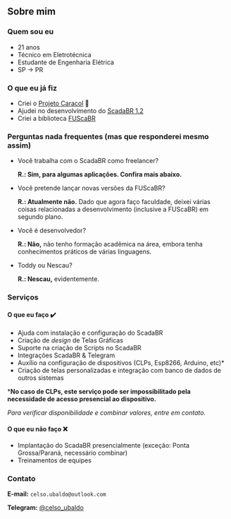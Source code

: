 <!-- {% include title.md %} -->

## Sobre mim

### Quem sou eu
- 21 anos
- Técnico em Eletrotécnica
- Estudante de Engenharia Elétrica
- SP -> PR

### O que eu já fiz
- Criei o [Projeto Caracol](https://youtube.com/c/ProjetoCaracolOficial) 🐌
- Ajudei no desenvolvimento do [ScadaBR 1.2](https://github.com/ScadaBR/ScadaBR/releases/tag/v1.2)
- Criei a biblioteca [FUScaBR](https://github.com/celsou/fuscabr)

### Perguntas nada frequentes (mas que responderei mesmo assim)
- Você trabalha com o ScadaBR como freelancer?

    **R.: Sim, para algumas aplicações. Confira mais abaixo.**
- Você pretende lançar novas versões da FUScaBR?

    **R.: Atualmente não.** Dado que agora faço faculdade, deixei várias coisas relacionadas a desenvolvimento (inclusive a FUScaBR) em segundo plano.
- Você é desenvolvedor?

    **R.: Não,** não tenho formação acadêmica na área, embora tenha conhecimentos práticos de várias linguagens.
- Toddy ou Nescau?

    **R.: Nescau,** evidentemente.

### Serviços

#### O que eu faço ✔️
- Ajuda com instalação e configuração do ScadaBR
- Criação de _design_ de Telas Gráficas
- Suporte na criação de Scripts no ScadaBR
- Integrações ScadaBR & Telegram
- Auxílio na configuração de dispositivos (CLPs, Esp8266, Arduino, etc)*
- Criação de telas personalizadas e integração com banco de dados de outros sistemas

***No caso de CLPs, este serviço pode ser impossibilitado pela necessidade de acesso presencial ao dispositivo.**

_Para verificar disponibilidade e combinar valores, entre em contato._

#### O que eu não faço ❌
- Implantação do ScadaBR presencialmente (exceção: Ponta Grossa/Paraná, necessário combinar)
- Treinamentos de equipes

### Contato
**E-mail:** `celso.ubaldo@outlook.com`

**Telegram:** [@celso_ubaldo](https://t.me/celso_ubaldo)
